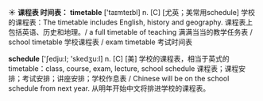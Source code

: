 ☀ <span class="category">**课程表 时间表：**</span>
<span class="vocabulary">**timetable**</span> ['taɪmteɪbl] 
<span class="definition">n. [C] [尤英；美常用schedule] 学校的课程表：</span>The timetable includes English, history and geography. 课程表上包括英语、历史和地理。/ a full timetable of teaching 满满当当的教学任务表 / school timetable 学校课程表 / exam timetable 考试时间表 

<span class="vocabulary">**schedule**</span> ['ʃedju:l; 'skedӡu:l] 
<span class="definition">n. [C] [美] 学校的课程表，相当于英式的timetable：</span>class, course, exam, lecture, school schedule 课程表；课程安排；考试安排；讲座安排；学校作息表 / Chinese will be on the school schedule from next year. 从明年开始中文将排进学校的课程表。
